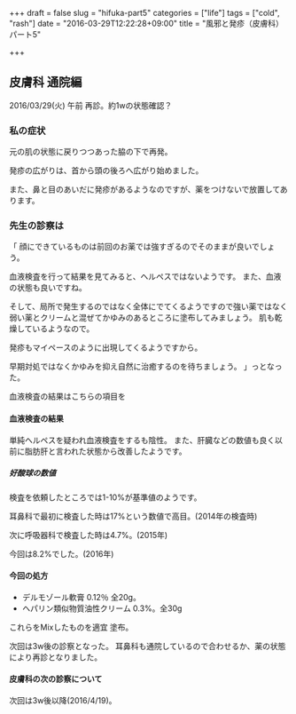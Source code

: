 +++
draft = false
slug = "hifuka-part5"
categories = ["life"]
tags = ["cold", "rash"]
date = "2016-03-29T12:22:28+09:00"
title = "風邪と発疹（皮膚科）パート5"

+++

## 皮膚科 通院編

2016/03/29(火) 午前
再診。約1wの状態確認？

### 私の症状

元の肌の状態に戻りつつあった脇の下で再発。

発疹の広がりは、首から頭の後ろへ広がり始めました。

また、鼻と目のあいだに発疹があるようなのですが、薬をつけないで放置してあります。

### 先生の診察は

「
顔にできているものは前回のお薬では強すぎるのでそのままが良いでしょう。

血液検査を行って結果を見てみると、ヘルペスではないようです。
また、血液の状態も良いですね。

そして、局所で発生するのではなく全体にでてくるようですので強い薬ではなく
弱い薬とクリームと混ぜてかゆみのあるところに塗布してみましょう。
肌も乾燥しているようなので。

発疹もマイペースのように出現してくるようですから。

早期対処ではなくかゆみを抑え自然に治癒するのを待ちましょう。
」っとなった。

血液検査の結果はこちらの項目を

#### 血液検査の結果

単純ヘルペスを疑われ血液検査をするも陰性。
また、肝臓などの数値も良く以前に脂肪肝と言われた状態から改善したようです。

##### 好酸球の数値
検査を依頼したところでは1-10%が基準値のようです。

耳鼻科で最初に検査した時は17%という数値で高目。(2014年の検査時)

次に呼吸器科で検査した時は4.7%。(2015年)

今回は8.2%でした。(2016年)


#### 今回の処方

+ デルモゾール軟膏 0.12％ 全20g。
+ ヘパリン類似物質油性クリーム 0.3%。全30g

これらをMixしたものを適宜 塗布。

次回は3w後の診察となった。
耳鼻科も通院しているので合わせるか、薬の状態により再診となりました。

#### 皮膚科の次の診察について

次回は3w後以降(2016/4/19)。

